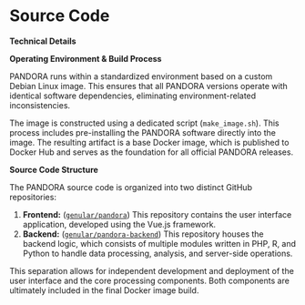 # Source Code

**Technical Details**

**Operating Environment & Build Process**

PANDORA runs within a standardized environment based on a custom Debian Linux image. This ensures that all PANDORA versions operate with identical software dependencies, eliminating environment-related inconsistencies.

The image is constructed using a dedicated script (`make_image.sh`). This process includes pre-installing the PANDORA software directly into the image. The resulting artifact is a base Docker image, which is published to Docker Hub and serves as the foundation for all official PANDORA releases.

**Source Code Structure**

The PANDORA source code is organized into two distinct GitHub repositories:

1. **Frontend:** ([`genular/pandora`](https://github.com/genular/pandora)) This repository contains the user interface application, developed using the Vue.js framework.
2. **Backend:** ([`genular/pandora-backend`](https://github.com/genular/pandora-backend)) This repository houses the backend logic, which consists of multiple modules written in PHP, R, and Python to handle data processing, analysis, and server-side operations.

This separation allows for independent development and deployment of the user interface and the core processing components. Both components are ultimately included in the final Docker image build.
